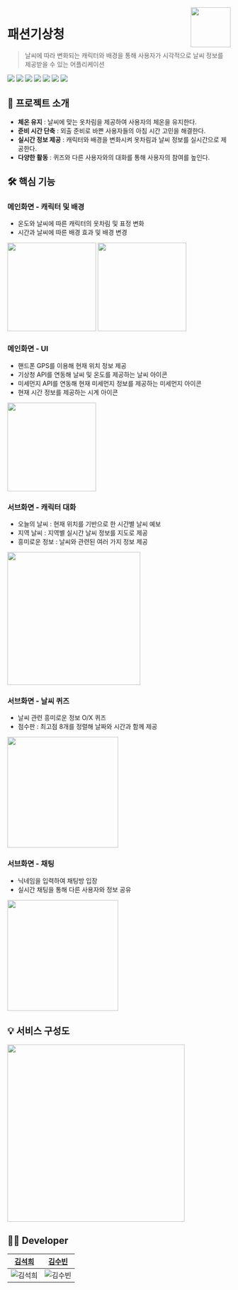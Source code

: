 <a href = "https://github.com/DC-SHB/FashionMA">
  <img src="https://github.com/DC-SHB/FashionMA/assets/69100145/031231fb-a958-4a00-abfb-333403f94916" align="right" height="90" />
</a>

# 패션기상청
> 날씨에 따라 변화되는 캐릭터와 배경을 통해 사용자가 시각적으로 날씨 정보를 제공받을 수 있는 어플리케이션

<img src="https://img.shields.io/badge/Unity-000000?style=flat&logo=unity&logoColor=white"/>  <img src="https://img.shields.io/badge/PlayerPrefs-007AAC?style=flat">  <img src="https://img.shields.io/badge/Weather API-0D47A1?style=flat">   <img src="https://img.shields.io/badge/Naver Map API-03C75A?style=flat&logo=naver&logoColor=white">  <img src="https://img.shields.io/badge/Dust API-D1AB66?style=flat">  <img src="https://img.shields.io/badge/Photon-4285F4?style=flat">  <img src="https://img.shields.io/badge/-C%23-512BD4?style=flat&logo=C%23&logoColor=white">


## 📢 프로젝트 소개
- <b>체온 유지</b> : 날씨에 맞는 옷차림을 제공하여 사용자의 체온을 유지한다.
- <b>준비 시간 단축</b> : 외출 준비로 바쁜 사용자들의 아침 시간 고민을 해결한다.
- <b>실시간 정보 제공</b> : 캐릭터와 배경을 변화시켜 옷차림과 날씨 정보를 실시간으로 제공한다.
- <b>다양한 활동</b> : 퀴즈와 다른 사용자와의 대화를 통해 사용자의 참여를 높인다.


## 🛠 핵심 기능
### 메인화면 - 캐릭터 및 배경
- 온도와 날씨에 따른 캐릭터의 옷차림 및 표정 변화
- 시간과 날씨에 따른 배경 효과 및 배경 변경
<img src= "https://github.com/DC-SHB/FashionMA/assets/69100145/ce1d711d-5617-4c2d-a746-c6beeae3db05" height="200" />
<img src= "https://github.com/DC-SHB/FashionMA/assets/69100145/ffd21d7a-c7d2-4493-b043-ce10503ef092" height="200" />

  
### 메인화면 - UI
- 핸드폰 GPS를 이용해 현재 위치 정보 제공
- 기상청 API를 연동해 날씨 및 온도를 제공하는 날씨 아이콘
- 미세먼지 API를 연동해 현재 미세먼지 정보를 제공하는 미세먼지 아이콘
- 현재 시간 정보를 제공하는 시계 아이콘
<img src= "https://github.com/DC-SHB/FashionMA/assets/69100145/334c769c-515c-49f4-b157-8b133c956e3e" height="200" />


### 서브화면 - 캐릭터 대화
- 오늘의 날씨 : 현재 위치를 기반으로 한 시간별 날씨 예보
- 지역 날씨 : 지역별 실시간 날씨 정보를 지도로 제공
- 흥미로운 정보 : 날씨와 관련된 여러 가지 정보 제공
<img src= "https://github.com/DC-SHB/FashionMA/assets/69100145/256a2de7-8260-42c3-9e99-97f7c98263be" height="300" />

  

### 서브화면 - 날씨 퀴즈
- 날씨 관련 흥미로운 정보 O/X 퀴즈
- 점수판 : 최고점 8개를 정렬해 날짜와 시간과 함께 제공
<img src= "https://github.com/DC-SHB/FashionMA/assets/69100145/a13fea94-21f8-4459-8d45-3814affced7a" height="250" />


  
### 서브화면 - 채팅
- 닉네임을 입력하여 채팅방 입장
- 실시간 채팅을 통해 다른 사용자와 정보 공유
<img src= "https://github.com/DC-SHB/FashionMA/assets/69100145/50655201-2800-46bf-ab17-9fc8684f933f" height="250" />



## 💡 서비스 구성도
<img src = "https://github.com/DC-SHB/FashionMA/assets/69100145/0481910b-72a9-41e2-8aaa-f523e5939ed1" height="400"/>

## 👩‍💻 Developer
|                                 <a href="https://github.com/yehang218">김석희</a>                                |                                                      <a href="https://github.com/ksb3458">김수빈</a>                                                       
| :--------------------------------------------------------------------: | :---------------------------------------------------------------------------------------------------------------: |
| ![김석희](https://user-images.githubusercontent.com/69100145/216752333-a03bf85a-5acd-4d27-ac1d-33d302c902c3.png) | ![김수빈](https://user-images.githubusercontent.com/69100145/216752384-cf0a7286-9946-4538-8c16-9d962d72afd0.png) |
